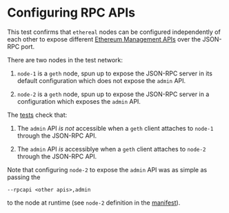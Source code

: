 # Configuring RPC APIs

This test confirms that `ethereal` nodes can be configured independently of each other to expose
different [Ethereum Management APIs](https://github.com/ethereum/go-ethereum/wiki/Management-APIs)
over the JSON-RPC port.

There are two nodes in the test network:

1. `node-1` is a `geth` node, spun up to expose the JSON-RPC server in its default configuration
which does not expose the `admin` API.

2. `node-2` is a `geth` node, spun up to expose the JSON-RPC server in a configuration which exposes
the `admin` API.

The [tests](./test.sh) check that:

1. The `admin` API *is not* accessible when a `geth` client attaches to `node-1` through the
JSON-RPC API.

2. The `admin` API *is* accessiblye when a `geth` client attaches to `node-2` through the JSON-RPC
API.

Note that configuring `node-2` to expose the `admin` API was as simple as passing the

```
--rpcapi <other apis>,admin
```

to the node at runtime (see `node-2` definition in the [manifest](./docker-compose.yaml)).
